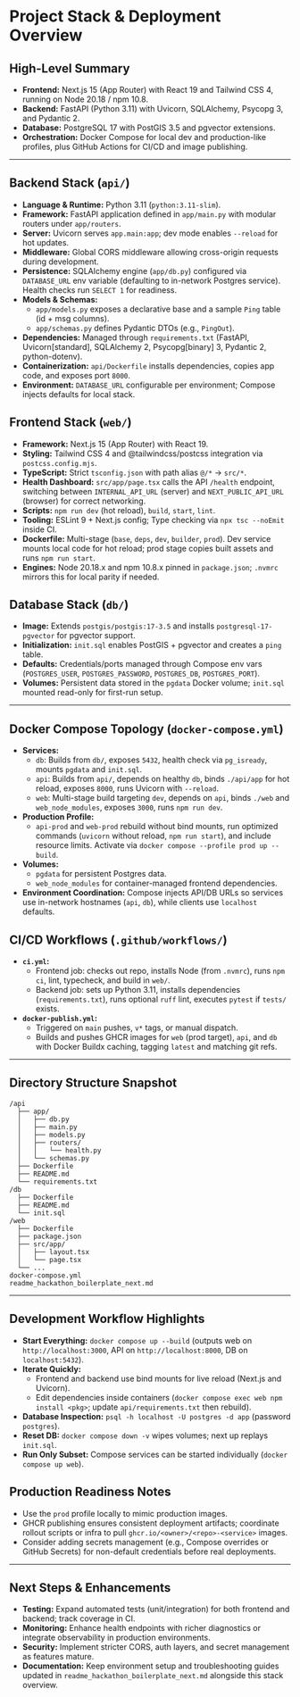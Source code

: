 # Project Stack & Deployment Overview

## High-Level Summary
- **Frontend:** Next.js 15 (App Router) with React 19 and Tailwind CSS 4, running on Node 20.18 / npm 10.8.
- **Backend:** FastAPI (Python 3.11) with Uvicorn, SQLAlchemy, Psycopg 3, and Pydantic 2.
- **Database:** PostgreSQL 17 with PostGIS 3.5 and pgvector extensions.
- **Orchestration:** Docker Compose for local dev and production-like profiles, plus GitHub Actions for CI/CD and image publishing.

---

## Backend Stack (`api/`)
- **Language & Runtime:** Python 3.11 (`python:3.11-slim`).
- **Framework:** FastAPI application defined in `app/main.py` with modular routers under `app/routers`.
- **Server:** Uvicorn serves `app.main:app`; dev mode enables `--reload` for hot updates.
- **Middleware:** Global CORS middleware allowing cross-origin requests during development.
- **Persistence:** SQLAlchemy engine (`app/db.py`) configured via `DATABASE_URL` env variable (defaulting to in-network Postgres service). Health checks run `SELECT 1` for readiness.
- **Models & Schemas:**
  - `app/models.py` exposes a declarative base and a sample `Ping` table (id + msg columns).
  - `app/schemas.py` defines Pydantic DTOs (e.g., `PingOut`).
- **Dependencies:** Managed through `requirements.txt` (FastAPI, Uvicorn[standard], SQLAlchemy 2, Psycopg[binary] 3, Pydantic 2, python-dotenv).
- **Containerization:** `api/Dockerfile` installs dependencies, copies app code, and exposes port `8000`.
- **Environment:** `DATABASE_URL` configurable per environment; Compose injects defaults for local stack.

## Frontend Stack (`web/`)
- **Framework:** Next.js 15 (App Router) with React 19.
- **Styling:** Tailwind CSS 4 and @tailwindcss/postcss integration via `postcss.config.mjs`.
- **TypeScript:** Strict `tsconfig.json` with path alias `@/*` → `src/*`.
- **Health Dashboard:** `src/app/page.tsx` calls the API `/health` endpoint, switching between `INTERNAL_API_URL` (server) and `NEXT_PUBLIC_API_URL` (browser) for correct networking.
- **Scripts:** `npm run dev` (hot reload), `build`, `start`, `lint`.
- **Tooling:** ESLint 9 + Next.js config; Type checking via `npx tsc --noEmit` inside CI.
- **Dockerfile:** Multi-stage (`base`, `deps`, `dev`, `builder`, `prod`). Dev service mounts local code for hot reload; prod stage copies built assets and runs `npm run start`.
- **Engines:** Node 20.18.x and npm 10.8.x pinned in `package.json`; `.nvmrc` mirrors this for local parity if needed.

## Database Stack (`db/`)
- **Image:** Extends `postgis/postgis:17-3.5` and installs `postgresql-17-pgvector` for pgvector support.
- **Initialization:** `init.sql` enables PostGIS + pgvector and creates a `ping` table.
- **Defaults:** Credentials/ports managed through Compose env vars (`POSTGRES_USER`, `POSTGRES_PASSWORD`, `POSTGRES_DB`, `POSTGRES_PORT`).
- **Volumes:** Persistent data stored in the `pgdata` Docker volume; `init.sql` mounted read-only for first-run setup.

---

## Docker Compose Topology (`docker-compose.yml`)
- **Services:**
  - `db`: Builds from `db/`, exposes `5432`, health check via `pg_isready`, mounts `pgdata` and `init.sql`.
  - `api`: Builds from `api/`, depends on healthy `db`, binds `./api/app` for hot reload, exposes `8000`, runs Uvicorn with `--reload`.
  - `web`: Multi-stage build targeting `dev`, depends on `api`, binds `./web` and `web_node_modules`, exposes `3000`, runs `npm run dev`.
- **Production Profile:**
  - `api-prod` and `web-prod` rebuild without bind mounts, run optimized commands (`uvicorn` without reload, `npm run start`), and include resource limits. Activate via `docker compose --profile prod up --build`.
- **Volumes:**
  - `pgdata` for persistent Postgres data.
  - `web_node_modules` for container-managed frontend dependencies.
- **Environment Coordination:** Compose injects API/DB URLs so services use in-network hostnames (`api`, `db`), while clients use `localhost` defaults.

## CI/CD Workflows (`.github/workflows/`)
- **`ci.yml`:**
  - Frontend job: checks out repo, installs Node (from `.nvmrc`), runs `npm ci`, lint, typecheck, and build in `web/`.
  - Backend job: sets up Python 3.11, installs dependencies (`requirements.txt`), runs optional `ruff` lint, executes `pytest` if `tests/` exists.
- **`docker-publish.yml`:**
  - Triggered on `main` pushes, `v*` tags, or manual dispatch.
  - Builds and pushes GHCR images for `web` (prod target), `api`, and `db` with Docker Buildx caching, tagging `latest` and matching git refs.

---

## Directory Structure Snapshot
```
/api
  ├── app/
  │   ├── db.py
  │   ├── main.py
  │   ├── models.py
  │   ├── routers/
  │   │   └── health.py
  │   └── schemas.py
  ├── Dockerfile
  ├── README.md
  └── requirements.txt
/db
  ├── Dockerfile
  ├── README.md
  └── init.sql
/web
  ├── Dockerfile
  ├── package.json
  ├── src/app/
  │   ├── layout.tsx
  │   └── page.tsx
  └── ...
docker-compose.yml
readme_hackathon_boilerplate_next.md
```

---

## Development Workflow Highlights
- **Start Everything:** `docker compose up --build` (outputs web on `http://localhost:3000`, API on `http://localhost:8000`, DB on `localhost:5432`).
- **Iterate Quickly:**
  - Frontend and backend use bind mounts for live reload (Next.js and Uvicorn).
  - Edit dependencies inside containers (`docker compose exec web npm install <pkg>`; update `api/requirements.txt` then rebuild).
- **Database Inspection:** `psql -h localhost -U postgres -d app` (password `postgres`).
- **Reset DB:** `docker compose down -v` wipes volumes; next up replays `init.sql`.
- **Run Only Subset:** Compose services can be started individually (`docker compose up web`).

## Production Readiness Notes
- Use the `prod` profile locally to mimic production images.
- GHCR publishing ensures consistent deployment artifacts; coordinate rollout scripts or infra to pull `ghcr.io/<owner>/<repo>-<service>` images.
- Consider adding secrets management (e.g., Compose overrides or GitHub Secrets) for non-default credentials before real deployments.

---

## Next Steps & Enhancements
- **Testing:** Expand automated tests (unit/integration) for both frontend and backend; track coverage in CI.
- **Monitoring:** Enhance health endpoints with richer diagnostics or integrate observability in production environments.
- **Security:** Implement stricter CORS, auth layers, and secret management as features mature.
- **Documentation:** Keep environment setup and troubleshooting guides updated in `readme_hackathon_boilerplate_next.md` alongside this stack overview.
